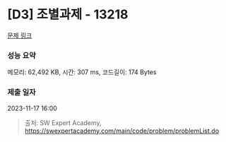 # [D3] 조별과제 - 13218 

[문제 링크](https://swexpertacademy.com/main/code/problem/problemDetail.do?contestProbId=AXzjvCCq-PwDFASs) 

### 성능 요약

메모리: 62,492 KB, 시간: 307 ms, 코드길이: 174 Bytes

### 제출 일자

2023-11-17 16:00



> 출처: SW Expert Academy, https://swexpertacademy.com/main/code/problem/problemList.do